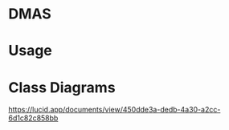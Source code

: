 # DMAS 

# Usage

# Class Diagrams
https://lucid.app/documents/view/450dde3a-dedb-4a30-a2cc-6d1c82c858bb